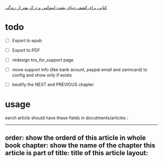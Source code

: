 [کتابی برای کشف دنیای پشت لینوکس و درک بهتر از زندگی](http://linuxbook.ir)


# todo
- [ ] Export to epub
- [ ] Export to PDF
- [ ] redesign tnx_for_support page
- [ ] move support info (like bank acount, paypal email and zarincard) to config and show only if exists
- [ ] beutify the NEXT and PREVIOUS chapter



# usage
earch article should have these fields in  docutments/articles :

  ---
  order: show the orderd of this article in whole book
  chapter: show the name of the chapter this article is part of
  title: title of this article
  layout: 
  ---
